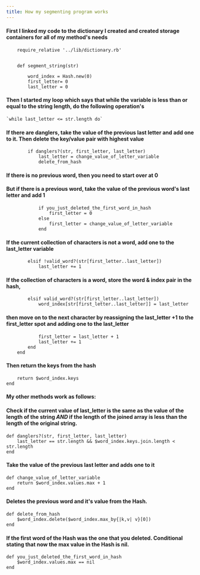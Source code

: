 ```yaml
---
title: How my segmenting program works
---
```


#### First I linked my code to the dictionary I created and created storage containers for all of my method's needs
```
	require_relative '../lib/dictionary.rb'


	def segment_string(str) 

	    word_index = Hash.new(0)
	    first_letter= 0
	    last_letter = 0

```

#### Then I started my loop which says that while the variable is less than or equal to the string length, do the following operation's

	`while last_letter <= str.length do`


#### If there are danglers, take the value of the previous last letter and add one to it. Then delete the key/value pair with highest value 

```
		if danglers?(str, first_letter, last_letter)
			last_letter = change_value_of_letter_variable
			delete_from_hash

```

#### If there is no previous word, then you need to start over at 0

#### But if there is a previous word, take the value of the previous word's last letter and add 1
			

```
			if you_just_deleted_the_first_word_in_hash
				first_letter = 0
			else 
				first_letter = change_value_of_letter_variable
			end
```


#### If the current collection of characters is not a word, add one to the last_letter variable


```
		elsif !valid_word?(str[first_letter..last_letter])
			last_letter += 1
```


#### If the collection of characters is a word, store the word & index pair in the hash,


```
		elsif valid_word?(str[first_letter..last_letter])
			word_index[str[first_letter..last_letter]] = last_letter	

```


#### then move on to the next character by reassigning the last_letter +1 to the first_letter spot and adding one to the last_letter


```
			first_letter = last_letter + 1
			last_letter += 1
		end
	end
```

#### Then return the keys from the hash

```
	return $word_index.keys
end
```

#### My other methods work as follows:


#### Check if the current value of last_letter is the same as the value of the length of the string _AND_ if the length of the joined array is less than the length of the original string.


```
def danglers?(str, first_letter, last_letter)
	last_letter == str.length && $word_index.keys.join.length < str.length
end
```


#### Take the value of the previous last letter and adds one to it


```
def change_value_of_letter_variable
	return $word_index.values.max + 1
end
```

#### Deletes the previous word and it's value from the Hash.
```
def delete_from_hash
	$word_index.delete($word_index.max_by{|k,v| v}[0])
end
```

#### If the first word of the Hash was the one that you deleted. Conditional stating that now the max value in the Hash is nil.

```
def you_just_deleted_the_first_word_in_hash
	$word_index.values.max == nil
end
```

